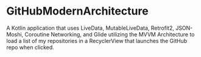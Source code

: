 # GitHubModernArchitecture
A Kotlin application that uses LiveData, MutableLiveData, Retrofit2, JSON-Moshi, Coroutine Networking, and Glide utilizing the MVVM Architecture to load a list of my repositories in a RecyclerView that launches the GitHub repo when clicked.
